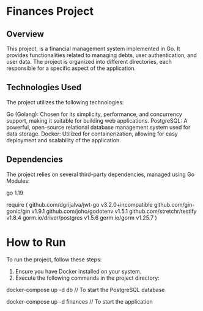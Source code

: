 # Finances Project
## Overview
This project, is a financial management system implemented in Go. It provides functionalities related to managing debts, user authentication, and user data. The project is organized into different directories, each responsible for a specific aspect of the application.


## Technologies Used
The project utilizes the following technologies:

Go (Golang): Chosen for its simplicity, performance, and concurrency support, making it suitable for building web applications.
PostgreSQL: A powerful, open-source relational database management system used for data storage.
Docker: Utilized for containerization, allowing for easy deployment and scalability of the application.

## Dependencies
The project relies on several third-party dependencies, managed using Go Modules:

go 1.19

require (
	github.com/dgrijalva/jwt-go v3.2.0+incompatible
	github.com/gin-gonic/gin v1.9.1
	github.com/joho/godotenv v1.5.1
	github.com/stretchr/testify v1.8.4
	gorm.io/driver/postgres v1.5.6
	gorm.io/gorm v1.25.7
)

# How to Run
To run the project, follow these steps:

1. Ensure you have Docker installed on your system.
2. Execute the following commands in the project directory:


docker-compose up -d db      // To start the PostgreSQL database

docker-compose up -d finances // To start the application
